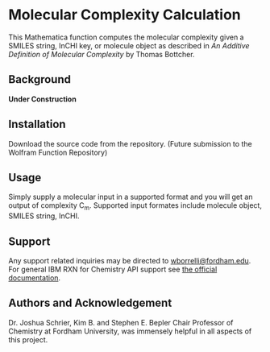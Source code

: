 # Molecular Complexity Calculation 

This Mathematica function computes the molecular complexity given a SMILES string, InCHI key, or molecule object as described in *An Additive Definition of Molecular Complexity* by Thomas Bottcher.

## Background
__Under Construction__

## Installation

Download the source code from the repository. (Future submission to the Wolfram Function Repository)

## Usage
Simply supply a molecular input in a supported format and you will get an output of complexity C<sub>m</sub>. Supported input formates include molecule object, SMILES string, InCHI. 

## Support
Any support related inquiries may be directed to wborrelli@fordham.edu. For general IBM RXN for Chemistry API support see [the official documentation](https://rxn.res.ibm.com/wp-content/uploads/2020/04/ibm_rxn_api_v2.pdf).

## Authors and Acknowledgement
Dr. Joshua Schrier, Kim B. and Stephen E. Bepler Chair Professor of Chemistry at Fordham University, was immensely helpful in all aspects of this project. 
